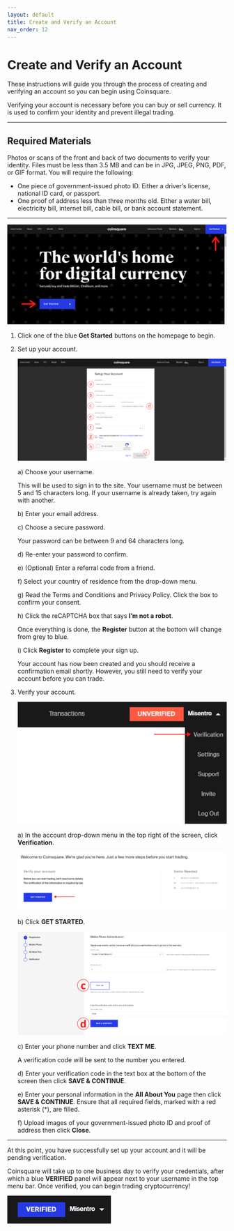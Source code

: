 ```yaml
---
layout: default
title: Create and Verify an Account
nav_order: 12
---
```


# Create and Verify an Account

These instructions will guide you through the process of creating and verifying an account so you can begin using Coinsquare.

Verifying your account is necessary before you can buy or sell currency. It is used to confirm your identity and prevent illegal trading.

* * *

## Required Materials

Photos or scans of the front and back of two documents to verify your identity.
Files must be less than 3.5 MB and can be in JPG, JPEG, PNG, PDF, or GIF format. You will require the following:
* One piece of government-issued photo ID. Either a driver’s license, national ID card, or passport.
* One proof of address less than three months old. Either a water bill, electricity bill, internet bill, cable bill, or bank account statement.

* * *

![Get Started](https://github.com/NLisicin/coinsquare-docs/blob/gh-pages/assets/images/Create1.PNG?raw=true)

1. Click one of the blue **Get Started** buttons on the homepage to begin.

2. Set up your account.

    ![Get Started](https://github.com/NLisicin/coinsquare-docs/blob/gh-pages/assets/images/Create2.PNG?raw=true)

    a) Choose your username. 
    
    This will be used to sign in to the site. Your username must be between 5 and 15 characters long. If your username is already taken, try again with another.

    b) Enter your email address.
    
    c) Choose a secure password. 
    
    Your password can be between 9 and 64 characters long.
    
    d) Re-enter your password to confirm.

    e) (Optional) Enter a referral code from a friend.
    
    f) Select your country of residence from the drop-down menu.

    g) Read the Terms and Conditions and Privacy Policy. Click the box to confirm your consent.

    h) Click the reCAPTCHA box that says **I’m not a robot**.
    
    Once everything is done, the **Register** button at the bottom will change from grey to blue.
    
    i) Click **Register** to complete your sign up.
    
    Your account has now been created and you should receive a confirmation email shortly. However, you still need to verify your account before you can trade.

3. Verify your account.

    <img src="https://github.com/NLisicin/coinsquare-docs/blob/gh-pages/assets/images/Verification%201.png?raw=true" alt="Verification"  width="500px">

    a) In the account drop-down menu in the top right of the screen, click **Verification**.

    ![Get Started](https://github.com/NLisicin/coinsquare-docs/blob/gh-pages/assets/images/Verification%202.png?raw=true)

    b) Click **GET STARTED**.

    ![Mobile Verification](https://github.com/NLisicin/coinsquare-docs/blob/gh-pages/assets/images/Verification%203.png?raw=true)

    c) Enter your phone number and click **TEXT ME**.
    
    A verification code will be sent to the number you entered.

    d) Enter your verification code in the text box at the bottom of the screen then click **SAVE & CONTINUE**.

    e) Enter your personal information in the **All About You** page then click **SAVE & CONTINUE**. Ensure that all required fields, marked with a red asterisk (*), are filled.

    f) Upload images of your government-issued photo ID and proof of address then click **Close**.

* * *

At this point, you have successfully set up your account and it will be pending verification.

Coinsquare will take up to one business day to verify your credentials, after which a blue **VERIFIED** panel will appear next to your username in the top menu bar. Once verified, you can begin trading cryptocurrency!

![Verified](https://github.com/NLisicin/coinsquare-docs/blob/gh-pages/assets/images/Verification%204.png?raw=true)
